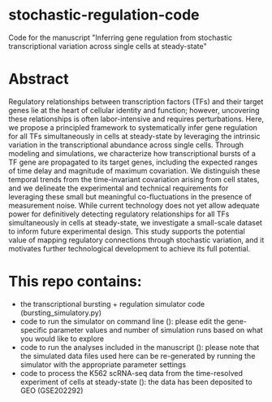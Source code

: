 # stochastic-regulation-code
Code for the manuscript "Inferring gene regulation from stochastic transcriptional variation across single cells at steady-state"

# Abstract
Regulatory relationships between transcription factors (TFs) and their target genes lie at the heart of cellular identity and function; however, uncovering these relationships is often labor-intensive and requires perturbations. Here, we propose a principled framework to systematically infer gene regulation for all TFs simultaneously in cells at steady-state by leveraging the intrinsic variation in the transcriptional abundance across single cells. Through modeling and simulations, we characterize how transcriptional bursts of a TF gene are propagated to its target genes, including the expected ranges of time delay and magnitude of maximum covariation. We distinguish these temporal trends from the time-invariant covariation arising from cell states, and we delineate the experimental and technical requirements for leveraging these small but meaningful co-fluctuations in the presence of measurement noise. While current technology does not yet allow adequate power for definitively detecting regulatory relationships for all TFs simultaneously in cells at steady-state, we investigate a small-scale dataset to inform future experimental design. This study supports the potential value of mapping regulatory connections through stochastic variation, and it motivates further technological development to achieve its full potential.

# This repo contains:
- the transcriptional bursting + regulation simulator code (bursting_simulatory.py)
- code to run the simulator on command line (): please edit the gene-specific parameter values and number of simulation runs based on what you would like to explore
- code to run the analyses included in the manuscript (): please note that the simulated data files used here can be re-generated by running the simulator with the appropriate parameter settings
- code to process the K562 scRNA-seq data from the time-resolved experiment of cells at steady-state (): the data has been deposited to GEO (GSE202292)
